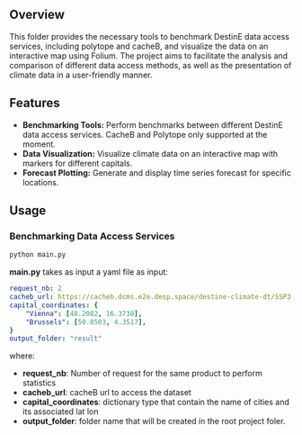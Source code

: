 ## Overview

This folder provides the necessary tools to benchmark DestinE data access services, including polytope and cacheB, and visualize the data on an interactive map using Folium. The project aims to facilitate the analysis and comparison of different data access methods, as well as the presentation of climate data in a user-friendly manner.

## Features

- **Benchmarking Tools:** Perform benchmarks between different DestinE data access services. CacheB and Polytope only supported at the moment.
- **Data Visualization:** Visualize climate data on an interactive map with markers for different capitals.
- **Forecast Plotting:** Generate and display time series forecast for specific locations.

## Usage

### Benchmarking Data Access Services

```Bash
python main.py
```
**main.py** takes as input a yaml file as input:

```yaml
request_nb: 2
cacheb_url: https://cacheb.dcms.e2e.desp.space/destine-climate-dt/SSP3-7.0-IFS-NEMO-0001-standard-sfc-v0.zarr
capital_coordinates: {
    "Vienna": [48.2082, 16.3738],
    "Brussels": [50.8503, 4.3517],
}
output_folder: "result"
```

where:

- **request_nb**: Number of request for the same product to perform statistics
- **cacheb_url**: cacheB url to access the dataset
- **capital_coordinates**: dictionary type that contain the name of cities and its associated lat lon
- **output_folder**: folder name that will be created in the root project foler.

